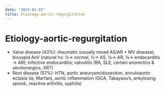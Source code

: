 ```yaml
---
date: "2024-01-01"
title: Etiology-aortic-regurgitation
---
```


# Etiology-aortic-regurgitation


* Valve disease (43%): rheumatic (usually mixed AS/AR + MV disease); bicuspid AoV (natural hx: ⅓→ normal, ⅓→ AS, ⅙→ AR, ⅙→ endocarditis → AR); infective endocarditis; valvulitis (RA, SLE, certain anorectics & serotonergics, XRT)
* Root disease (57%): HTN, aortic aneurysm/dissection, annuloaortic ectasia (ie, Marfan), aortic inflammation (GCA, Takayasu’s, ankylosing spond., reactive arthritis, syphilis)
